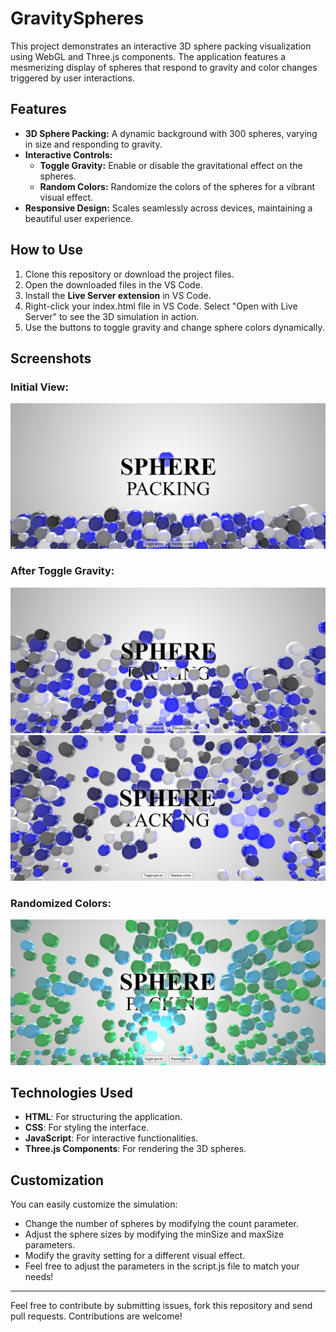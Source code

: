 # GravitySpheres

This project demonstrates an interactive 3D sphere packing visualization using WebGL and Three.js components. The application features a mesmerizing display of spheres that respond to gravity and color changes triggered by user interactions.

## Features

- **3D Sphere Packing:** A dynamic background with 300 spheres, varying in size and responding to gravity.
- **Interactive Controls:**
  - **Toggle Gravity:** Enable or disable the gravitational effect on the spheres.
  - **Random Colors:** Randomize the colors of the spheres for a vibrant visual effect.
- **Responsive Design:** Scales seamlessly across devices, maintaining a beautiful user experience.

<!--## Installation

To run this project locally:-->

## How to Use
1. Clone this repository or download the project files.
2. Open  the downloaded files in the VS Code.
3. Install the **Live Server extension** in VS Code.
4. Right-click your index.html file in VS Code.
   Select "Open with Live Server" to see the 3D simulation in action.
6. Use the buttons to toggle gravity and change sphere colors dynamically.


<!--## Preview
![Project Preview](path_to_image.jpg)
 Add your image path here 

 ## Live Demo

You can see the live demo here: [Sphere Gravity Demo](https://...) -->

## Screenshots

### Initial View:
![Initial View](./images/1.png)

### After Toggle Gravity:
![Gravity Effect 1](./images/2.png)
![Gravity Effect 2](./images/3.png)

### Randomized Colors:
![Random Colors](./images/4.png)

## Technologies Used

- **HTML**: For structuring the application.
- **CSS**: For styling the interface.
- **JavaScript**: For interactive functionalities.
- **Three.js Components**: For rendering the 3D spheres.

## Customization

You can easily customize the simulation:

- Change the number of spheres by modifying the count parameter.
- Adjust the sphere sizes by modifying the minSize and maxSize parameters.
- Modify the gravity setting for a different visual effect.
- Feel free to adjust the parameters in the script.js file to match your needs!

-----------------------------------------------------------------------------------------------------------------------

Feel free to contribute by submitting issues, fork this repository and send pull requests. 
Contributions are welcome!

